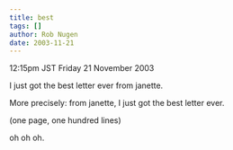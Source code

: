 ```yaml
---
title: best
tags: []
author: Rob Nugen
date: 2003-11-21
---
```


<p class=date>12:15pm JST Friday 21 November 2003</p>

<p>I just got the best letter ever from janette.</p>

<p>More precisely: from janette, I just got the best letter ever.</p>

<p>(one page, one hundred lines)</p>

<p>oh oh oh.</p>
